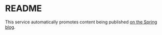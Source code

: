 # README   

This service automatically promotes content being published [on the Spring blog](https://spring.io/blog).
